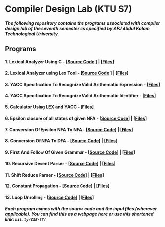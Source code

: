 # Compiler Design Lab (KTU S7)

##### The following repository contains the programs associated with compiler design lab of the seventh semester as specified by APJ Abdul Kalam Technological University. 

## Programs

#### 1. Lexical Analyzer Using C - [[Source Code](https://raw.githubusercontent.com/AjayVishnuE/S7/main/1.%20Lexical_Analyzer_Using_C/Program1.c) ] | [[Files](https://github.com/AjayVishnuE/S7/tree/main/1.%20Lexical_Analyzer_Using_C)]

#### 2. Lexical Analyzer using Lex Tool - [[Source Code](https://raw.githubusercontent.com/AjayVishnuE/S7/main/2.%20Lexical_Analyzer_Using_Lex/Program2.l) ] | [[Files](https://github.com/AjayVishnuE/S7/tree/main/2.%20Lexical_Analyzer_Using_Lex)]

#### 3. YACC Specification To Recognize Valid Arithematic Expression - [[Files](https://github.com/AjayVishnuE/S7/tree/main/3.%20Expression_Grammer_Yacc)]

#### 4. YACC Specification To Recognize Valid Arithematic Identifier - [[Files](https://github.com/AjayVishnuE/S7/tree/main/4.%20Valid_Identifier_Yacc)]

#### 5. Calculator Using LEX and YACC - [[Files](https://github.com/AjayVishnuE/S7/tree/main/5.%20Calculator_In_Yacc)]

#### 6. Epsilon closure of all states of given NFA - [[Source Code](https://raw.githubusercontent.com/AjayVishnuE/S7/main/6.%20Epsilon_Closure/Program6.c)] | [[Files](https://github.com/AjayVishnuE/S7/tree/main/6.%20Epsilon_Closure)]

#### 7. Conversion Of Epsilon NFA To NFA - [[Source Code](https://raw.githubusercontent.com/AjayVishnuE/S7/main/7.%20ENFA_To_NFA/Progarm7.c)] | [[Files](https://github.com/AjayVishnuE/S7/tree/main/7.%20ENFA_To_NFA)]

#### 8. Conversion Of NFA To DFA - [[Source Code](https://github.com/AjayVishnuE/S7/blob/main/8.%20NFA_To_DFA/Progam8.c)] | [[Files](https://github.com/AjayVishnuE/S7/tree/main/8.%20NFA_To_DFA)]

#### 9. First And Follow Of Given Grammar - [[Source Code](https://raw.githubusercontent.com/AjayVishnuE/S7/main/9.%20First_And_Follow/Program9.c)] | [[Files](https://github.com/AjayVishnuE/S7/tree/main/9.%20First_And_Follow)]

#### 10. Recursive Decent Parser - [[Source Code](https://raw.githubusercontent.com/AjayVishnuE/S7/main/10.%20Recursice_Descend_Parser/Program10.c)] | [[Files](https://github.com/AjayVishnuE/S7/tree/main/10.%20Recursice_Descend_Parser)]

#### 11. Shift Reduce Parser - [[Source Code](https://github.com/AjayVishnuE/S7/blob/main/11.%20Shift_Reduce_Parser/Program11.c)] | [[Files](https://github.com/AjayVishnuE/S7/tree/main/11.%20Shift_Reduce_Parser)]

#### 12. Constant Propagation - [[Source Code](https://github.com/AjayVishnuE/S7/blob/main/12.%20Constant_Propagation/Program12.c)] | [[Files](https://github.com/AjayVishnuE/S7/tree/main/12.%20Constant_Propagation)]

#### 13. Loop Unrolling - [[Source Code](https://raw.githubusercontent.com/AjayVishnuE/S7/main/13.%20LoopUnrolling/Program13.c)] | [[Files](https://github.com/AjayVishnuE/S7/blob/main/13.%20LoopUnrolling/)]

##### Each program comes with the source code and the input files (wherever applicable). You can find this as a webpage here or use this shortened link: `bit.ly/CSE-S7/`







